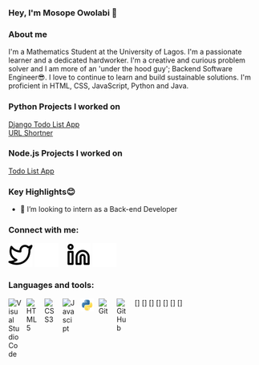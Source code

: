 ### Hey, I'm Mosope Owolabi 👋

### About me
I'm a Mathematics Student at the University of Lagos.
I'm a passionate learner and a dedicated hardworker. I'm a creative and curious problem solver and I am more of an 'under the hood guy'; Backend Software Engineer😎. I love to continue to learn and build sustainable solutions.
I'm proficient in HTML, CSS, JavaScript, Python and Java. 

### Python Projects I worked on
[Django Todo List App](https://todolistify.herokuapp.com/)
<br>
[URL Shortner](https://urlshortnerily.herokuapp.com/)

### Node.js Projects I worked on
[Todo List App](https://todo-app-wcsj.onrender.com)


### Key Highlights😊
- 👯 I’m looking to intern as a Back-end Developer 


### Connect with me:
[![website](/icons/twitter-light.svg)](https://twitter.com/mohshops#gh-light-mode-only)
[![website](/icons/twitter-dark.svg)](https://twitter.com/mohshops#gh-dark-mode-only)
&nbsp;&nbsp;
[![website](/icons/linkedin-light.svg)](https://www.linkedin.com/in/mosopeOwo/#gh-light-mode-only)
[![website](/icons/linkedin-dark.svg)](https://www.linkedin.com/in/mosopeOwo/#gh-dark-mode-only)
&nbsp;&nbsp;

### Languages and tools:
[<img align="left" alt="Visual Studio Code" width="26px" src="https://cdn.jsdelivr.net/gh/devicons/devicon/icons/vscode/vscode-original.svg" style="padding-right:10px;" />]
[<img align="left" alt="HTML5" width="26px" src="https://cdn.jsdelivr.net/gh/devicons/devicon/icons/html5/html5-original.svg" style="padding-right:10px;" />]
[<img align="left" alt="CSS3" width="26px" src="https://cdn.jsdelivr.net/gh/devicons/devicon/icons/css3/css3-original.svg" style="padding-right:10px;" />]
[<img align="left" alt="Javascipt" width="26px" src="https://cdn.jsdelivr.net/gh/devicons/devicon/icons/javascript/javascript-original.svg" style="padding-right:10px;" />]
[<img align="left" alt="Python" width="26px" src="https://raw.githubusercontent.com/devicons/devicon/1119b9f84c0290e0f0b38982099a2bd027a48bf1/icons/python/python-original.svg" style="padding-right:10px;" />]
[<img align="left" alt="Git" width="26px" src="https://cdn.jsdelivr.net/gh/devicons/devicon/icons/git/git-original.svg" style="padding-right:10px;" />]
[<img align="left" alt="GitHub" width="26px" src="https://user-images.githubusercontent.com/3369400/139447912-e0f43f33-6d9f-45f8-be46-2df5bbc91289.png" style="padding-right:10px;" />]
